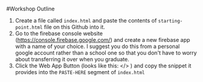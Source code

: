 #Workshop Outline

1. Create a file called `index.html` and paste the contents of `starting-point.html` file on this Github into it.
2. Go to the firebase console website (https://console.firebase.google.com/) and create a new firebase app with a name of your choice. I suggest you do this from a personal google account rather than a school one so that you don't have to worry about transferring it over when you graduate.
3. Click the Web App Button (looks like this: </> ) and copy the snippet it provides into the `PASTE-HERE` segment of `index.html`